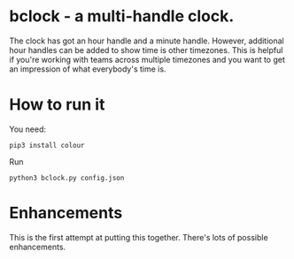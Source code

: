 # bclock - a multi-handle clock.

The clock has got an hour handle and a minute handle. However,
additional hour handles can be added to show time is other
timezones. This is helpful if you're working with teams across
multiple timezones and you want to get an impression of what
everybody's time is.

# How to run it
You need:
```
pip3 install colour
```

Run
```
python3 bclock.py config.json
```

# Enhancements

This is the first attempt at putting this together. There's lots of
possible enhancements.